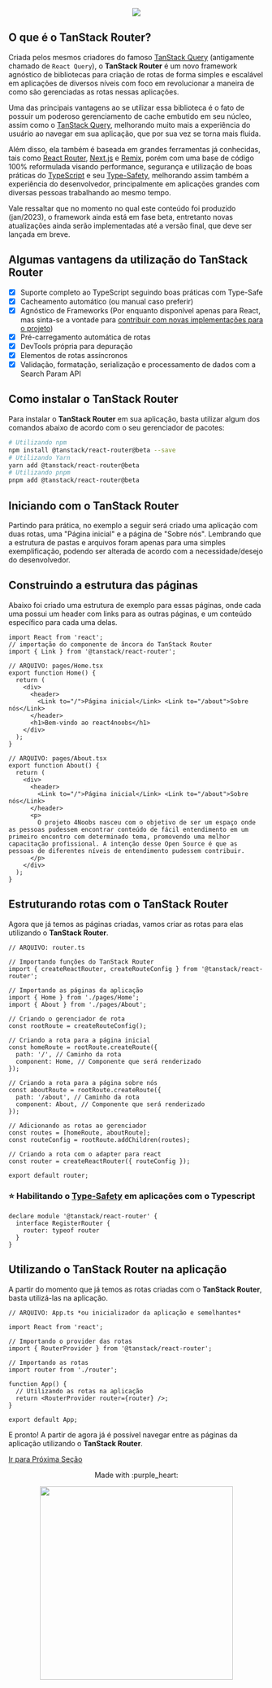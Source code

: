 <p align="center">
  <a href="https://github.com/he4rt/4noobs" target="_blank">
    <img src="../../../assets/global/header-4noobs.svg">
  </a>
</p>

## O que é o TanStack Router?

Criada pelos mesmos criadores do famoso [TanStack Query](https://tanstack.com/query/latest) (antigamente chamado de `React Query`), o **TanStack Router** é um novo framework agnóstico de bibliotecas para criação de rotas de forma simples e escalável em aplicações de diversos níveis com foco em revolucionar a maneira de como são gerenciadas as rotas nessas aplicações.

Uma das principais vantagens ao se utilizar essa biblioteca é o fato de possuir um poderoso gerenciamento de cache embutido em seu núcleo, assim como o [TanStack Query](https://tanstack.com/query/latest), melhorando muito mais a experiência do usuário ao navegar em sua aplicação, que por sua vez se torna mais fluida.

Além disso, ela também é baseada em grandes ferramentas já conhecidas, tais como [React Router](https://reactrouter.com/), [Next.js](https://nextjs.org/) e [Remix](https://remix.run/), porém com uma base de código 100% reformulada visando performance, segurança e utilização de boas práticas do [TypeScript](https://www.typescriptlang.org/) e seu [Type-Safety](./1.1-Type-Safety.md), melhorando assim também a experiência do desenvolvedor, principalmente em aplicações grandes com diversas pessoas trabalhando ao mesmo tempo.

Vale ressaltar que no momento no qual este conteúdo foi produzido (jan/2023), o framework ainda está em fase beta, entretanto novas atualizações ainda serão implementadas até a versão final, que deve ser lançada em breve.

## Algumas vantagens da utilização do TanStack Router

- [x] Suporte completo ao TypeScript seguindo boas práticas com Type-Safe
- [x] Cacheamento automático (ou manual caso preferir)
- [x] Agnóstico de Frameworks (Por enquanto disponível apenas para React, mas sinta-se a vontade para [contribuir com novas implementações para o projeto](https://github.com/tanstack/router))
- [x] Pré-carregamento automática de rotas
- [x] DevTools própria para depuração
- [x] Elementos de rotas assíncronos
- [x] Validação, formatação, serialização e processamento de dados com a Search Param API

## Como instalar o TanStack Router

Para instalar o **TanStack Router** em sua aplicação, basta utilizar algum dos comandos abaixo de acordo com o seu gerenciador de pacotes:

```BASH
# Utilizando npm
npm install @tanstack/react-router@beta --save
# Utilizando Yarn
yarn add @tanstack/react-router@beta
# Utilizando pnpm
pnpm add @tanstack/react-router@beta
```

## Iniciando com o TanStack Router

Partindo para prática, no exemplo a seguir será criado uma aplicação com duas rotas, uma "Página inicial" e a página de "Sobre nós". Lembrando que a estrutura de pastas e arquivos foram apenas para uma simples exemplificação, podendo ser alterada de acordo com a necessidade/desejo do desenvolvedor.

## Construindo a estrutura das páginas

Abaixo foi criado uma estrutura de exemplo para essas páginas, onde cada uma possui um header com links para as outras páginas, e um conteúdo específico para cada uma delas.

```TSX
import React from 'react';
// importação do componente de âncora do TanStack Router
import { Link } from '@tanstack/react-router';

// ARQUIVO: pages/Home.tsx
export function Home() {
  return (
    <div>
      <header>
        <Link to="/">Página inicial</Link> <Link to="/about">Sobre nós</Link>
      </header>
      <h1>Bem-vindo ao react4noobs</h1>
    </div>
  );
}

// ARQUIVO: pages/About.tsx
export function About() {
  return (
    <div>
      <header>
        <Link to="/">Página inicial</Link> <Link to="/about">Sobre nós</Link>
      </header>
      <p>
        O projeto 4Noobs nasceu com o objetivo de ser um espaço onde as pessoas pudessem encontrar conteúdo de fácil entendimento em um primeiro encontro com determinado tema, promovendo uma melhor capacitação profissional. A intenção desse Open Source é que as pessoas de diferentes níveis de entendimento pudessem contribuir.
      </p>
    </div>
  );
}
```

## Estruturando rotas com o TanStack Router

Agora que já temos as páginas criadas, vamos criar as rotas para elas utilizando o **TanStack Router**.

```TSX
// ARQUIVO: router.ts

// Importando funções do TanStack Router
import { createReactRouter, createRouteConfig } from '@tanstack/react-router';

// Importando as páginas da aplicação
import { Home } from './pages/Home';
import { About } from './pages/About';

// Criando o gerenciador de rota
const rootRoute = createRouteConfig();

// Criando a rota para a página inicial
const homeRoute = rootRoute.createRoute({
  path: '/', // Caminho da rota
  component: Home, // Componente que será renderizado
});

// Criando a rota para a página sobre nós
const aboutRoute = rootRoute.createRoute({
  path: '/about', // Caminho da rota
  component: About, // Componente que será renderizado
});

// Adicionando as rotas ao gerenciador
const routes = [homeRoute, aboutRoute];
const routeConfig = rootRoute.addChildren(routes);

// Criando a rota com o adapter para react
const router = createReactRouter({ routeConfig });

export default router;
```
### ⭐ Habilitando o [Type-Safety](./1.1-Type-Safety.md) em aplicações com o Typescript

```TSX
declare module '@tanstack/react-router' {
  interface RegisterRouter {
    router: typeof router
  }
}
```

## Utilizando o TanStack Router na aplicação

A partir do momento que já temos as rotas criadas com o **TanStack Router**, basta utilizá-las na aplicação.

```TSX
// ARQUIVO: App.ts *ou inicializador da aplicação e semelhantes*

import React from 'react';

// Importando o provider das rotas
import { RouterProvider } from '@tanstack/react-router';

// Importando as rotas
import router from './router';

function App() {
  // Utilizando as rotas na aplicação
  return <RouterProvider router={router} />;
}

export default App;
```

E pronto! A partir de agora já é possível navegar entre as páginas da aplicação utilizando o **TanStack Router**.

[Ir para Próxima Seção](./2-Rotas-customizadas.md)

<p align="center">Made with :purple_heart:</p>

<p align="center">
  <a href="https://github.com/he4rt/4noobs" target="_blank">
    <img src="../../../assets/global/footer-4noobs.svg" width="380">
  </a>
</p>
